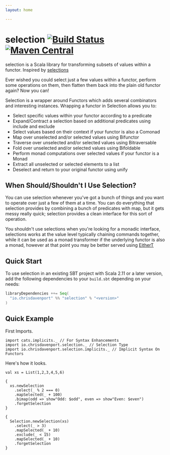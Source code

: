 ```yaml
---
layout: home

---
```

# selection [![Build Status](https://travis-ci.com/ChristopherDavenport/selection.svg?branch=master)](https://travis-ci.com/ChristopherDavenport/selection) [![Maven Central](https://maven-badges.herokuapp.com/maven-central/io.chrisdavenport/selection_2.12/badge.svg)](https://maven-badges.herokuapp.com/maven-central/io.chrisdavenport/selection_2.12)

selection is a Scala library for transforming subsets of values within a functor. Inspired by [selections](https://github.com/ChrisPenner/selections)

Ever wished you could select just a few values within a functor, perform some operations on them, then flatten them back into the plain old functor again? Now you can!

Selection is a wrapper around Functors which adds several combinators and interesting instances. Wrapping a functor in Selection allows you to:

- Select specific values within your functor according to a predicate
- Expand/Contract a selection based on additional predicates using include and exclude
- Select values based on their context if your functor is also a Comonad
- Map over unselected and/or selected values using Bifunctor
- Traverse over unselected and/or selected values using Bitraversable
- Fold over unselected and/or selected values using Bifoldable
- Perform monad computations over selected values if your functor is a Monad
- Extract all unselected or selected elements to a list
- Deselect and return to your original functor using unify

## When Should/Shouldn't I Use Selection?

You can use selection whenever you've got a bunch of things and you want to operate over just a few of them at a time. You can do everything that selection provides by combining a bunch of predicates with map, but it gets messy really quick; selection provides a clean interface for this sort of operation.

You shouldn't use selections when you're looking for a monadic interface, selections works at the value level typically chaining commands together, while it can be used as a monad transformer if the underlying functor is also a monad, however at that point you may be better served using [EitherT](https://github.com/typelevel/cats/blob/master/core/src/main/scala/cats/data/EitherT.scala)

## Quick Start

To use selection in an existing SBT project with Scala 2.11 or a later version, add the following dependencies to your
`build.sbt` depending on your needs:

```scala
libraryDependencies ++= Seq(
  "io.chrisdavenport" %% "selection" % "<version>"
)
```

## Quick Example

First Imports.

```tut:silent
import cats.implicits._ // For Syntax Enhancements
import io.chrisdavenport.selection._ // Selection Type
import io.chrisdavenport.selection.implicits._ // Implicit Syntax On Functors
```

Here's how it looks.

```tut:book
val xs = List(1,2,3,4,5,6)

{
  xs.newSelection
    .select(_ % 2 === 0)
    .mapSelected(_ + 100)
    .bimap(odd => show"Odd: $odd", even => show"Even: $even")
    .forgetSelection
}

{
  Selection.newSelection(xs)
    .select(_ > 3)
    .mapSelected(_ + 10)
    .exclude(_ < 15)
    .mapSelected(_ + 10)
    .forgetSelection
}
```
